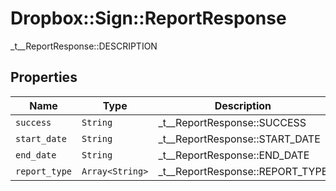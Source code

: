# Dropbox::Sign::ReportResponse

_t__ReportResponse::DESCRIPTION

## Properties

| Name | Type | Description | Notes |
| ---- | ---- | ----------- | ----- |
| `success` | ```String``` |  _t__ReportResponse::SUCCESS  |  |
| `start_date` | ```String``` |  _t__ReportResponse::START_DATE  |  |
| `end_date` | ```String``` |  _t__ReportResponse::END_DATE  |  |
| `report_type` | ```Array<String>``` |  _t__ReportResponse::REPORT_TYPE  |  |


